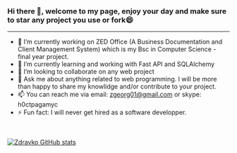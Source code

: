 ### Hi there 👋, welcome to my page, enjoy your day and make sure to star any project you use or fork😄


<hr>

- 🔭 I’m currently working on ZED Office (A Business Documentation and Client Management System) which is my Bsc in Computer Science - final year project. 
- 🌱 I’m currently learning and working with Fast API and SQLAlchemy
- 👯 I’m looking to collaborate on any web project
- 💬 Ask me about anything related to web programming. I will be more than happy to share my knowlidge and/or contribute to your project.
- 📫 You can reach me via email: zgeorg01@gmail.com or skype: h0ctpagamyc
- ⚡ Fun fact: I will never get hired as a software developper.

<br>

[![Zdravko GitHub stats](https://github-readme-stats.vercel.app/api?username=r00tmebaby)](https://github.com/r00tmebaby)
